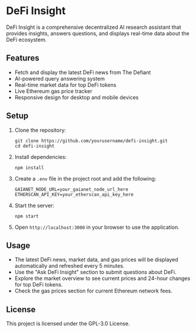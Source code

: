 # DeFi Insight

DeFi Insight is a comprehensive decentralized AI research assistant that provides insights, answers questions, and displays real-time data about the DeFi ecosystem.

## Features

- Fetch and display the latest DeFi news from The Defiant
- AI-powered query answering system
- Real-time market data for top DeFi tokens
- Live Ethereum gas price tracker
- Responsive design for desktop and mobile devices

## Setup

1. Clone the repository:
   ```
   git clone https://github.com/yourusername/defi-insight.git
   cd defi-insight
   ```

2. Install dependencies:
   ```
   npm install
   ```

3. Create a `.env` file in the project root and add the following:
   ```
   GAIANET_NODE_URL=your_gaianet_node_url_here
   ETHERSCAN_API_KEY=your_etherscan_api_key_here
   ```

4. Start the server:
   ```
   npm start
   ```

5. Open `http://localhost:3000` in your browser to use the application.

## Usage

- The latest DeFi news, market data, and gas prices will be displayed automatically and refreshed every 5 minutes.
- Use the "Ask DeFi Insight" section to submit questions about DeFi.
- Explore the market overview to see current prices and 24-hour changes for top DeFi tokens.
- Check the gas prices section for current Ethereum network fees.

## License

This project is licensed under the GPL-3.0 License.